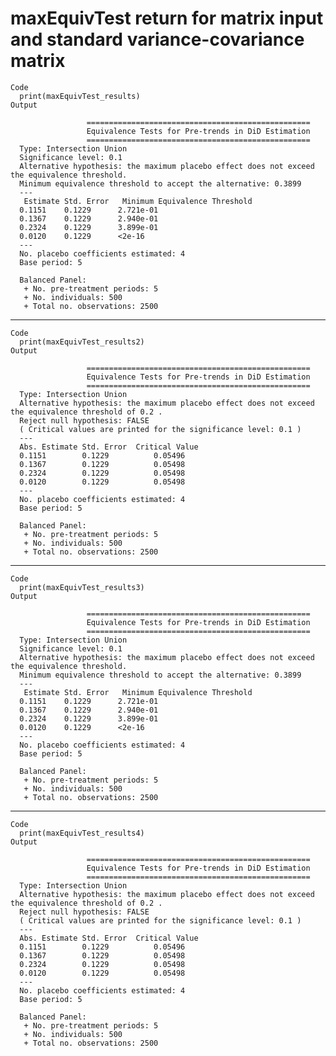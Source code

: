 # maxEquivTest return for matrix input and standard variance-covariance matrix

    Code
      print(maxEquivTest_results)
    Output
      
                     ==================================================
                     Equivalence Tests for Pre-trends in DiD Estimation
                     ==================================================
      Type: Intersection Union 
      Significance level: 0.1 
      Alternative hypothesis: the maximum placebo effect does not exceed the equivalence threshold.
      Minimum equivalence threshold to accept the alternative: 0.3899 
      ---
       Estimate	Std. Error 	 Minimum Equivalence Threshold 
      0.1151   	0.1229   	2.721e-01 
      0.1367   	0.1229   	2.940e-01 
      0.2324   	0.1229   	3.899e-01 
      0.0120   	0.1229   	<2e-16    
      ---
      No. placebo coefficients estimated: 4 
      Base period: 5 
       
      Balanced Panel: 
       + No. pre-treatment periods: 5 
       + No. individuals: 500 
       + Total no. observations: 2500 
      

---

    Code
      print(maxEquivTest_results2)
    Output
      
                     ==================================================
                     Equivalence Tests for Pre-trends in DiD Estimation
                     ==================================================
      Type: Intersection Union 
      Alternative hypothesis: the maximum placebo effect does not exceed the equivalence threshold of 0.2 .
      Reject null hypothesis: FALSE 
      ( Critical values are printed for the significance level: 0.1 )
      ---
      Abs. Estimate	Std. Error	Critical Value 
      0.1151       	0.1229       	0.05496       
      0.1367       	0.1229       	0.05498       
      0.2324       	0.1229       	0.05498       
      0.0120       	0.1229       	0.05498       
      ---
      No. placebo coefficients estimated: 4 
      Base period: 5 
       
      Balanced Panel: 
       + No. pre-treatment periods: 5 
       + No. individuals: 500 
       + Total no. observations: 2500 
      

---

    Code
      print(maxEquivTest_results3)
    Output
      
                     ==================================================
                     Equivalence Tests for Pre-trends in DiD Estimation
                     ==================================================
      Type: Intersection Union 
      Significance level: 0.1 
      Alternative hypothesis: the maximum placebo effect does not exceed the equivalence threshold.
      Minimum equivalence threshold to accept the alternative: 0.3899 
      ---
       Estimate	Std. Error 	 Minimum Equivalence Threshold 
      0.1151   	0.1229   	2.721e-01 
      0.1367   	0.1229   	2.940e-01 
      0.2324   	0.1229   	3.899e-01 
      0.0120   	0.1229   	<2e-16    
      ---
      No. placebo coefficients estimated: 4 
      Base period: 5 
       
      Balanced Panel: 
       + No. pre-treatment periods: 5 
       + No. individuals: 500 
       + Total no. observations: 2500 
      

---

    Code
      print(maxEquivTest_results4)
    Output
      
                     ==================================================
                     Equivalence Tests for Pre-trends in DiD Estimation
                     ==================================================
      Type: Intersection Union 
      Alternative hypothesis: the maximum placebo effect does not exceed the equivalence threshold of 0.2 .
      Reject null hypothesis: FALSE 
      ( Critical values are printed for the significance level: 0.1 )
      ---
      Abs. Estimate	Std. Error	Critical Value 
      0.1151       	0.1229       	0.05496       
      0.1367       	0.1229       	0.05498       
      0.2324       	0.1229       	0.05498       
      0.0120       	0.1229       	0.05498       
      ---
      No. placebo coefficients estimated: 4 
      Base period: 5 
       
      Balanced Panel: 
       + No. pre-treatment periods: 5 
       + No. individuals: 500 
       + Total no. observations: 2500 
      

